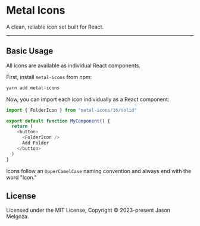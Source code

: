# Metal Icons

  A clean, reliable icon set built for React.

---

## Basic Usage

All icons are available as individual React components.

First, install `metal-icons` from npm:

```bash
yarn add metal-icons
```

Now, you can import each icon individually as a React component:

```javascript
import { FolderIcon } from "metal-icons/16/solid"

export default function MyComponent() {
  return (
    <button>
      <FolderIcon />
      Add Folder
    </button>
  )
}
```

Icons follow an `UpperCamelCase` naming convention and always end with the word "Icon."

## License

Licensed under the MIT License, Copyright © 2023-present Jason Melgoza.
